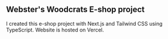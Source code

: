 ## Webster's Woodcrats E-shop project

I created this e-shop project with Next.js and Tailwind CSS using TypeScript. Website is hosted on Vercel.

